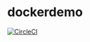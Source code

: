 # dockerdemo

[![CircleCI](https://circleci.com/gh/guillermocorrea/dockerdemo.svg?style=svg)](https://circleci.com/gh/guillermocorrea/dockerdemo)